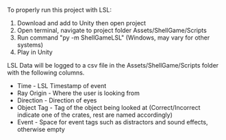 To properly run this project with LSL: 

1. Download and add to Unity then open project
2. Open terminal, navigate to project folder Assets/ShellGame/Scripts
3. Run command "py -m ShellGameLSL" (Windows, may vary for other systems)
4. Play in Unity

LSL Data will be logged to a csv file in the Assets/ShellGame/Scripts folder with the following columns.
- Time - LSL Timestamp of event
- Ray Origin - Where the user is looking from
- Direction - Direction of eyes
- Object Tag - Tag of the object being looked at (Correct/Incorrect indicate one of the crates, rest are named accordingly)
- Event - Space for event tags such as distractors and sound effects, otherwise empty
